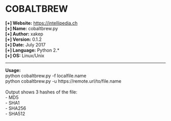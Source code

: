 # COBALTBREW

<b>[+] Website:</b> https://intellipedia.ch <br />
<b>[+] Name:</b> cobaltbrew.py <br />
<b>[+] Author:</b> xakep <br />
<b>[+] Version:</b> 0.1.2 <br />
<b>[+] Date:</b> July 2017<br />
<b>[+] Language:</b> Python 2.* <br />
<b>[+] OS:</b> Linux/Unix <br />
<hr>
<b>Usage:</b><br />
python cobaltbrew.py -f localfile.name<br />
python cobaltbrew.py -u https://remote.url/to/file.name<br /><br />
Output shows 3 hashes of the file:<br />
- MD5<br />
- SHA1<br />
- SHA256<br />
- SHA512<br />
